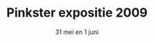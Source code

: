 ---
layout: lightbox-gallery
title: "Pinkster expositie 2009"
subtitle: "31 mei en 1 juni"
gallery:
  - image: "news/IMG_3251.jpg"
    title: "Pinkster expositie 2009"
  - image: "news/IMG_3321.jpg"
    title: "Pinkster expositie 2009"
  - image: "news/IMG_3307.jpg"
    title: "Pinkster expositie 2009"
  - image: "news/IMG_3309.jpg"
    title: "Pinkster expositie 2009"
  - image: "news/IMG_3304.jpg"
    title: "Pinkster expositie 2009"
  - image: "news/IMG_3230.jpg"
    title: "Pinkster expositie 2009"
  - image: "news/DSC_0055.jpg"
    title: "Pinkster expositie 2009"
  - image: "news/Afbeelding 024.jpg"
    title: "Pinkster expositie 2009"
  - image: "news/Afbeelding 011.jpg"
    title: "Pinkster expositie 2009"
  - image: "news/IMG_3083.jpg"
    title: "Pinkster expositie 2009"
  - image: "news/DSC_0137.jpg"
    title: "Pinkster expositie 2009"
  - image: "news/DSC_0144.jpg"
    title: "Pinkster expositie 2009"
  - image: "news/IMG_3341.jpg"
    title: "Pinkster expositie 2009"
  - image: "news/IMG_8845.jpg"
    title: "Pinkster expositie 2009"
  - image: "news/IMG_8746.jpg"
    title: "Pinkster expositie 2009"
---
